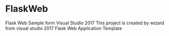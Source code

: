# FlaskWeb
Flask Web Sample form Visual Studio 2017
This project is created by wizard from visual studio 2017 Flask Web Application Template
